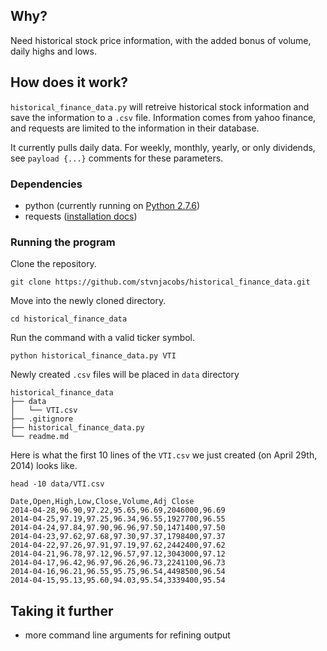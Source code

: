 ## Why?

Need historical stock price information, with the added bonus of volume, daily highs and lows.

## How does it work?

```historical_finance_data.py``` will retreive historical stock information and save the information to a ```.csv``` file.  Information comes from yahoo finance, and requests are limited to the information in their database.

It currently pulls daily data.  For weekly, monthly, yearly, or only dividends, see ```payload {...}``` comments for these parameters.

### Dependencies

- python (currently running on [Python 2.7.6](https://docs.python.org/2/))
- requests ([installation docs](http://docs.python-requests.org/en/latest/user/install/)) 

### Running the program

Clone the repository.

```
git clone https://github.com/stvnjacobs/historical_finance_data.git
```

Move into the newly cloned directory.

```
cd historical_finance_data
```

Run the command with a valid ticker symbol.

```
python historical_finance_data.py VTI
```

Newly created ```.csv``` files will be placed in ```data``` directory

```
historical_finance_data
├── data
│   └── VTI.csv
├── .gitignore
├── historical_finance_data.py
└── readme.md

```

Here is what the first 10 lines of the ```VTI.csv``` we just created (on April 29th, 2014) looks like.

```
head -10 data/VTI.csv
```

```
Date,Open,High,Low,Close,Volume,Adj Close
2014-04-28,96.90,97.22,95.65,96.69,2046000,96.69
2014-04-25,97.19,97.25,96.34,96.55,1927700,96.55
2014-04-24,97.84,97.90,96.96,97.50,1471400,97.50
2014-04-23,97.62,97.68,97.30,97.37,1798400,97.37
2014-04-22,97.26,97.91,97.19,97.62,2442400,97.62
2014-04-21,96.78,97.12,96.57,97.12,3043000,97.12
2014-04-17,96.42,96.97,96.26,96.73,2241100,96.73
2014-04-16,96.21,96.55,95.75,96.54,4498500,96.54
2014-04-15,95.13,95.60,94.03,95.54,3339400,95.54
```

## Taking it further

-  more command line arguments for refining output
